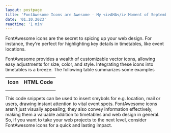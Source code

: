 ```yaml
---
layout: postpage
title: 'FontAwesome Icons are Awesome - My <i>AHA</i> Moment of September 2023'
date: '01.10.2023'
readtime: '1 min'
---
```


<span class="dropcap">F</span>ontAwesome icons are the secret to spicing up your web design. 
For instance, they're perfect for highlighting key details in timetables, like event locations.

FontAwesome provides a wealth of customizable vector icons, allowing easy adjustments for size, color, and style.
Integrating these icons into timetables is a breeze. 
The following table summarizes some examples

 <table>
  <tr>
    <th>Icon</th>
    <th>HTML Code</th>
  </tr>
  <tr>
    <td><i class="fa-solid fa-location-dot" style="font-size:20px;color:#A4004F;"></i></td>
    <td><code><i class="fa-solid fa-location-dot" style="font-size:20px;color:#A4004F;"></i></code></td>
  </tr>
  <tr>
    <td><i class="fa-solid fa-location-dot" style="font-size:20px;color:#A4004F;"></i></td>
    <td><code><i class="fa-solid fa-location-dot" style="font-size:20px;color:#A4004F;"></i></code></td>
  </tr>
</table> 

This code snippets can be used to insert smybols for e.g. location, mail or users, drawing instant attention to vital event spots. 
FontAwesome icons aren't just visually appealing; they also convey information effectively, making them a valuable addition to timetables and web design in general.
So, if you want to take your web projects to the next level, consider FontAwesome icons for a quick and lasting impact.


